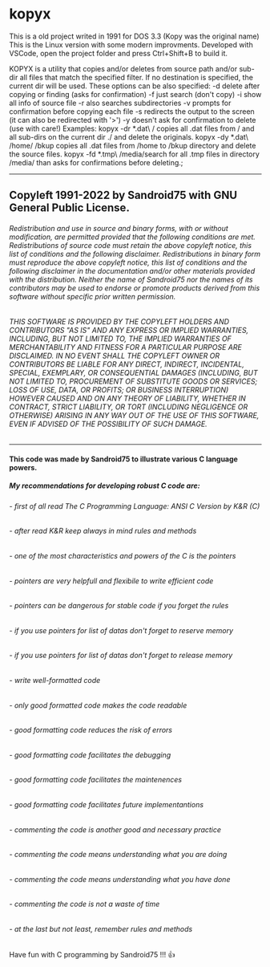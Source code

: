 # kopyx
This is a old project writed in 1991 for DOS 3.3 (Kopy was the original name)
This is the Linux version with some modern improvments.
Developed with VSCode, open the project folder and press Ctrl+Shift+B to build it.

KOPYX is a utility that copies and/or deletes from source path
and/or sub-dir all files that match the specified filter.
If no destination is specified, the current dir will be used.
These options can be also specified:
 -d  delete after copying or finding (asks for confirmation)
 -f  just search (don't copy)
 -i  show all info of source file
 -r  also searches subdirectories
 -v  prompts for confirmation before copying each file
 -s  redirects the output to the screen (it can also be redirected with \'>\')
 -y  doesn't ask for confirmation to delete (use with care!)
Examples:
kopyx -dr \*.dat\ /              copies all .dat files from / and all sub-dirs
   on the current dir ./         and delete the originals.
kopyx -dy \*.dat\ /home/ /bkup   copies all .dat files from /home to /bkup
                                 directory and delete the source files.
kopyx -fd \*.tmp\ /media/search  for all .tmp files in directory /media/
                                 than asks for confirmations before deleting.;

***
## Copyleft 1991-2022 by Sandroid75 with GNU General Public License.
###### Redistribution and use in source and binary forms, with or without modification, are permitted provided that the following conditions are met. Redistributions of source code must retain the above copyleft notice, this list of conditions and the following disclaimer. Redistributions in binary form must reproduce the above copyleft notice, this list of conditions and the following disclaimer in the documentation and/or other materials provided with the distribution. Neither the name of Sandroid75 nor the names of its contributors may be used to endorse or promote products derived from this software without specific prior written permission.
###### THIS SOFTWARE IS PROVIDED BY THE COPYLEFT HOLDERS AND CONTRIBUTORS "AS IS" AND ANY EXPRESS OR IMPLIED WARRANTIES, INCLUDING, BUT NOT LIMITED TO, THE IMPLIED WARRANTIES OF MERCHANTABILITY AND FITNESS FOR A PARTICULAR PURPOSE ARE DISCLAIMED. IN NO EVENT SHALL THE COPYLEFT OWNER OR CONTRIBUTORS BE LIABLE FOR ANY DIRECT, INDIRECT, INCIDENTAL, SPECIAL, EXEMPLARY, OR CONSEQUENTIAL DAMAGES (INCLUDING, BUT NOT LIMITED TO, PROCUREMENT OF SUBSTITUTE GOODS OR SERVICES; LOSS OF USE, DATA, OR PROFITS; OR BUSINESS INTERRUPTION) HOWEVER CAUSED AND ON ANY THEORY OF LIABILITY, WHETHER IN CONTRACT, STRICT LIABILITY, OR TORT (INCLUDING NEGLIGENCE OR OTHERWISE) ARISING IN ANY WAY OUT OF THE USE OF THIS SOFTWARE, EVEN IF ADVISED OF THE POSSIBILITY OF SUCH DAMAGE.
***
#### This code was made by Sandroid75 to illustrate various C language powers.
##### My recommendations for developing robust C code are:
###### - first of all read The C Programming Language: ANSI C Version by K&R (C)
###### - after read K&R keep always in mind rules and methods
###### - one of the most characteristics and powers of the C is the pointers
###### - pointers are very helpfull and flexibile to write efficient code
###### - pointers can be dangerous for stable code if you forget the rules
###### - if you use pointers for list of datas don't forget to reserve memory
###### - if you use pointers for list of datas don't forget to release memory
###### - write well-formatted code
###### - only good formatted code makes the code readable
###### - good formatting code reduces the risk of errors
###### - good formatting code facilitates the debugging
###### - good formatting code facilitates the maintenences
###### - good formatting code facilitates future implementantions
###### - commenting the code is another good and necessary practice
###### - commenting the code means understanding what you are doing
###### - commenting the code means understanding what you have done
###### - commenting the code is not a waste of time
###### - at the last but not least, remember rules and methods

Have fun with C programming by Sandroid75 !!! :+1:
